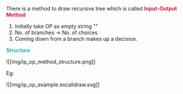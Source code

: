 There is a method to draw recursive tree which is called **<span style="color: crimson;">Input-Output Method</span>**

1. Initially take OP as empty string "" 
2. No. of branches -> No. of choices
3. Coming down from a branch makes up a decision.

**<span style="color: lightseagreen;">Structure</span>**

![[img/ip_op_method_structure.png]]

Eg:

![[img/ip_op_example.excalidraw.svg]]

